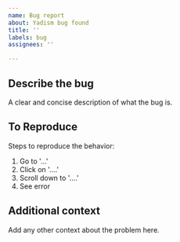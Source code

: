 ```yaml
---
name: Bug report
about: Yadism bug found
title: ''
labels: bug
assignees: ''

---
```


<!-- apply all the labels that can be related to this issue -->

## Describe the bug
A clear and concise description of what the bug is.

## To Reproduce
Steps to reproduce the behavior:
1. Go to '...'
2. Click on '....'
3. Scroll down to '....'
4. See error

## Additional context
Add any other context about the problem here.
